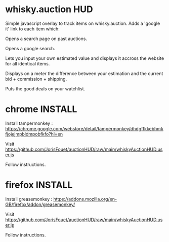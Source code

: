 # whisky.auction HUD
Simple javascript overlay to track items on whisky.auction. Adds a 'google it' link to each item which:


  Opens a search page on past auctions.
  
  
  Opens a google search.
  
  
  Lets you input your own estimated value and displays it accross the website for all identical items.
  
  
  Displays on a meter the difference between your estimation and the current bid + commission + shipping.


  Puts the good deals on your watchlist.
  
  

# chrome INSTALL
Install tampermonkey : https://chrome.google.com/webstore/detail/tampermonkey/dhdgffkkebhmkfjojejmpbldmpobfkfo?hl=en

Visit https://github.com/JorisFouet/auctionHUD/raw/main/whiskyAuctionHUD.user.js

Follow instructions.


# firefox INSTALL
Install greasemonkey : https://addons.mozilla.org/en-GB/firefox/addon/greasemonkey/

Visit https://github.com/JorisFouet/auctionHUD/raw/main/whiskyAuctionHUD.user.js

Follow instructions.
